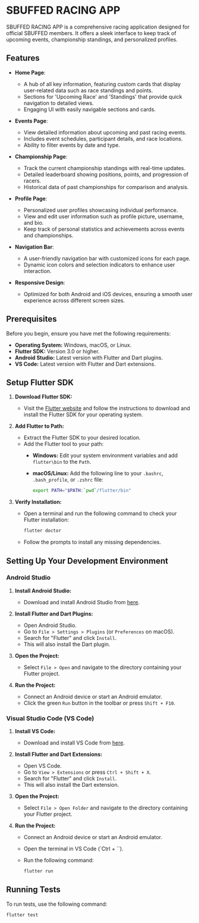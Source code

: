 # SBUFFED RACING APP

SBUFFED RACING APP is a comprehensive racing application designed for official SBUFFED members. It offers a sleek interface to keep track of upcoming events, championship standings, and personalized profiles.

## Features

- **Home Page**:
    - A hub of all key information, featuring custom cards that display user-related data such as race standings and points.
    - Sections for 'Upcoming Race' and 'Standings' that provide quick navigation to detailed views.
    - Engaging UI with easily navigable sections and cards.

- **Events Page**:
    - View detailed information about upcoming and past racing events.
    - Includes event schedules, participant details, and race locations.
    - Ability to filter events by date and type.

- **Championship Page**:
    - Track the current championship standings with real-time updates.
    - Detailed leaderboard showing positions, points, and progression of racers.
    - Historical data of past championships for comparison and analysis.

- **Profile Page**:
    - Personalized user profiles showcasing individual performance.
    - View and edit user information such as profile picture, username, and bio.
    - Keep track of personal statistics and achievements across events and championships.

- **Navigation Bar**:
    - A user-friendly navigation bar with customized icons for each page.
    - Dynamic icon colors and selection indicators to enhance user interaction.

- **Responsive Design**:
    - Optimized for both Android and iOS devices, ensuring a smooth user experience across different screen sizes.

## Prerequisites

Before you begin, ensure you have met the following requirements:

- **Operating System:** Windows, macOS, or Linux.
- **Flutter SDK:** Version 3.0 or higher.
- **Android Studio:** Latest version with Flutter and Dart plugins.
- **VS Code:** Latest version with Flutter and Dart extensions.

## Setup Flutter SDK

1. **Download Flutter SDK:**
    - Visit the [Flutter website](https://flutter.dev/docs/get-started/install) and follow the instructions to download and install the Flutter SDK for your operating system.

2. **Add Flutter to Path:**
    - Extract the Flutter SDK to your desired location.
    - Add the Flutter tool to your path:
        - **Windows:** Edit your system environment variables and add `flutter\bin` to the `Path`.
        - **macOS/Linux:** Add the following line to your `.bashrc`, `.bash_profile`, or `.zshrc` file:

          ```bash
          export PATH="$PATH:`pwd`/flutter/bin"
          ```

3. **Verify Installation:**
    - Open a terminal and run the following command to check your Flutter installation:

      ```bash
      flutter doctor
      ```

    - Follow the prompts to install any missing dependencies.

## Setting Up Your Development Environment

### Android Studio

1. **Install Android Studio:**
    - Download and install Android Studio from [here](https://developer.android.com/studio).

2. **Install Flutter and Dart Plugins:**
    - Open Android Studio.
    - Go to `File > Settings > Plugins` (or `Preferences` on macOS).
    - Search for "Flutter" and click `Install`.
    - This will also install the Dart plugin.

3. **Open the Project:**
    - Select `File > Open` and navigate to the directory containing your Flutter project.

4. **Run the Project:**
    - Connect an Android device or start an Android emulator.
    - Click the green `Run` button in the toolbar or press `Shift + F10`.

### Visual Studio Code (VS Code)

1. **Install VS Code:**
    - Download and install VS Code from [here](https://code.visualstudio.com/).

2. **Install Flutter and Dart Extensions:**
    - Open VS Code.
    - Go to `View > Extensions` or press `Ctrl + Shift + X`.
    - Search for "Flutter" and click `Install`.
    - This will also install the Dart extension.

3. **Open the Project:**
    - Select `File > Open Folder` and navigate to the directory containing your Flutter project.

4. **Run the Project:**
    - Connect an Android device or start an Android emulator.
    - Open the terminal in VS Code (`Ctrl + ``).
    - Run the following command:

      ```bash
      flutter run
      ```

## Running Tests

To run tests, use the following command:

```bash
flutter test
